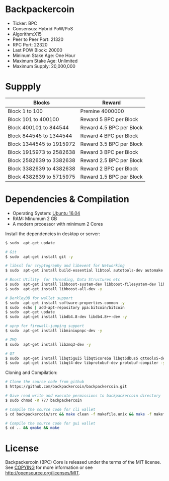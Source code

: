 Backpackercoin 
====================
                            
* Ticker: BPC  
* Consensus: Hybrid PoW/PoS 
* Algorithm:X15
* Peer to Peer Port: 21320
* RPC Port: 22320
* Last POW Block: 20000
* Mininum Stake Age: One Hour
* Maximum Stake Age: Unlimited
* Maximum Supply: 20,000,000

# Suppply

| Blocks | Reward |
| ------ | ------ |
| Block 1 to 100 | Premine 4000000 |
| Block 101 to 400100  | Reward 5 BPC per Block |
| Block 400101 to 844544  | Reward 4.5 BPC per Block |
| Block 844545 to 1344544  | Reward 4 BPC per Block  |
| Block 1344545 to 1915972  | Reward 3.5 BPC per Block |
| Block 1915973 to 2582638  | Reward 3 BPC per Block |
| Block 2582639 to 3382638   | Reward 2.5 BPC per Block |
| Block 3382639 to 4382638  | Reward 2 BPC per Block |
| Block 4382639 to 5715975  | Reward 1.5 BPC per Block |


# Dependencies & Compilation

* Operating System: [Ubuntu 16.04](http://releases.ubuntu.com/16.04/)
* RAM: Minumum 2 GB
* A modern prcoessor with minimum 2 Cores

Install the dependencies in desktop or server:

```sh
$ sudo  apt-get update

# Git
$ sudo  apt-get install git -y

# libssl for cryptography and libevent for Networking
$ sudo  apt-get install build-essential libtool autotools-dev automake pkg-config libssl-dev libevent-dev bsdmainutils -y

# Boost Utility  for threading, Data Structures etc
$ sudo  apt-get install libboost-system-dev libboost-filesystem-dev libboost-chrono-dev libboost-program-options-dev libboost-test-dev libboost-thread-dev -y
$ sudo  apt-get install libboost-all-dev -y

# BerkleyDB for wallet support
$ sudo  apt-get install software-properties-common -y
$ sudo  echo | add-apt-repository ppa:bitcoin/bitcoin
$ sudo  apt-get update
$ sudo  apt-get install libdb4.8-dev libdb4.8++-dev -y

# upnp for firewall-jumping support
$ sudo  apt-get install libminiupnpc-dev -y

# ZMQ
$ sudo  apt-get install libzmq3-dev -y

# QT
$ sudo  apt-get install libqt5gui5 libqt5core5a libqt5dbus5 qttools5-dev qttools5-dev-tools libprotobuf-dev protobuf-compiler -y
$ sudo  apt-get install libqt4-dev libprotobuf-dev protobuf-compiler -y

```
Cloning and Compilation:

```sh
# Clone the source code from github
$ https://github.com/backpackercoin/backpackercoin.git

# Give read write and execute permissions to backpackercoin directory
$ sudo chmod -R 777 backpackercoin

# Compile the source code for cli wallet
$ cd backpackercoin/src && make clean -f makefile.unix && make -f makefile.unix

# Compile the source code for gui wallet
$ cd .. && qmake && make
```

License
====================
Backpackercoin (BPC) Core is released under the terms of the MIT license. See [COPYING](COPYING) for more
information or see http://opensource.org/licenses/MIT.

